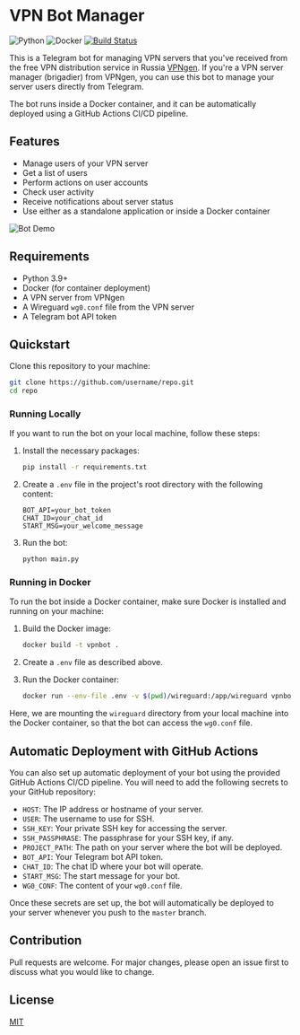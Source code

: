 # VPN Bot Manager

![Python](https://img.shields.io/badge/python-v3.9-blue)
![Docker](https://img.shields.io/badge/docker-latest-blue)
[![Build Status](https://img.shields.io/endpoint.svg?url=https%3A%2F%2Factions-badge.atrox.dev%2F4erdenko%2FMischievousBednorz%2Fbadge&style=flat)](https://actions-badge.atrox.dev/4erdenko/MischievousBednorz/goto)

This is a Telegram bot for managing VPN servers that you've received from the free VPN distribution service in Russia [VPNgen](https://vpngen.org/ru/#generator). If you're a VPN server manager (brigadier) from VPNgen, you can use this bot to manage your server users directly from Telegram.

The bot runs inside a Docker container, and it can be automatically deployed using a GitHub Actions CI/CD pipeline.

## Features

- Manage users of your VPN server
- Get a list of users
- Perform actions on user accounts
- Check user activity
- Receive notifications about server status
- Use either as a standalone application or inside a Docker container

![Bot Demo](https://i.imgur.com/G0p6rmI.png)

## Requirements

- Python 3.9+
- Docker (for container deployment)
- A VPN server from VPNgen
- A Wireguard `wg0.conf` file from the VPN server
- A Telegram bot API token

## Quickstart

Clone this repository to your machine:

```bash
git clone https://github.com/username/repo.git
cd repo
```

### Running Locally

If you want to run the bot on your local machine, follow these steps:

1. Install the necessary packages:

    ```bash
    pip install -r requirements.txt
    ```

2. Create a `.env` file in the project's root directory with the following content:

    ```text
    BOT_API=your_bot_token
    CHAT_ID=your_chat_id
    START_MSG=your_welcome_message
    ```

3. Run the bot:

    ```bash
    python main.py
    ```

### Running in Docker

To run the bot inside a Docker container, make sure Docker is installed and running on your machine:

1. Build the Docker image:

    ```bash
    docker build -t vpnbot .
    ```

2. Create a `.env` file as described above.

3. Run the Docker container:

    ```bash
    docker run --env-file .env -v $(pwd)/wireguard:/app/wireguard vpnbot
    ```

Here, we are mounting the `wireguard` directory from your local machine into the Docker container, so that the bot can access the `wg0.conf` file.

## Automatic Deployment with GitHub Actions

You can also set up automatic deployment of your bot using the provided GitHub Actions CI/CD pipeline. You will need to add the following secrets to your GitHub repository:

- `HOST`: The IP address or hostname of your server.
- `USER`: The username to use for SSH.
- `SSH_KEY`: Your private SSH key for accessing the server.
- `SSH_PASSPHRASE`: The passphrase for your SSH key, if any.
- `PROJECT_PATH`: The path on your server where the bot will be deployed.
- `BOT_API`: Your Telegram bot API token.
- `CHAT_ID`: The chat ID where your bot will operate.
- `START_MSG`: The start message for your bot.
- `WG0_CONF`: The content of your `wg0.conf` file.

Once these secrets are set up, the bot will automatically be deployed to your server whenever you push to the `master` branch.

## Contribution

Pull requests are welcome. For major changes, please open an issue first to discuss what you would like to change.

## License

[MIT](https://choosealicense.com/licenses/mit/)